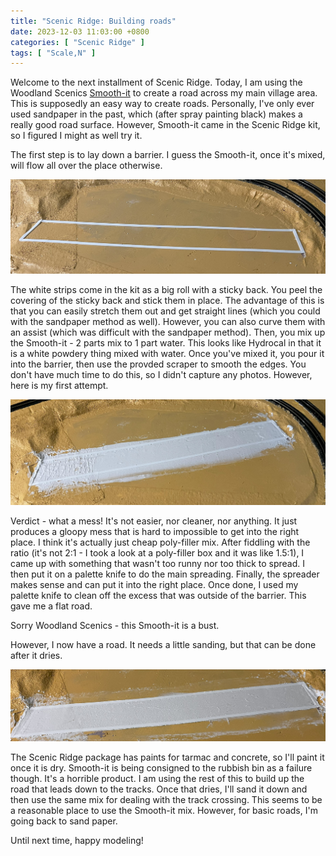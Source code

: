 ```yaml
---
title: "Scenic Ridge: Building roads"
date: 2023-12-03 11:03:00 +0800
categories: [ "Scenic Ridge" ]
tags: [ "Scale,N" ]
---
```


Welcome to the next installment of Scenic Ridge.  Today, I am using the Woodland Scenics [Smooth-it](https://woodlandscenics.woodlandscenics.com/show/item/ST1452) to create a road across my main village area.  This is supposedly an easy way to create roads.  Personally, I've only ever used sandpaper in the past, which (after spray painting black) makes a really good road surface.  However, Smooth-it came in the Scenic Ridge kit, so I figured I might as well try it.

The first step is to lay down a barrier.  I guess the Smooth-it, once it's mixed, will flow all over the place otherwise.

![Laying down the barrier](/assets/2023/12/03/IMG_2303.jpg)

The white strips come in the kit as a big roll with a sticky back.  You peel the covering of the sticky back and stick them in place.  The advantage of this is that you can easily stretch them out and get straight lines (which you could with the sandpaper method as well).  However, you can also curve them with an assist (which was difficult with the sandpaper method).  Then, you mix up the Smooth-it - 2 parts mix to 1 part water.  This looks like Hydrocal in that it is a white powdery thing mixed with water.  Once you've mixed it, you pour it into the barrier, then use the provded scraper to smooth the edges.  You don't have much time to do this, so I didn't capture any photos.  However, here is my first attempt.

![The Smooth-it is laid](/assets/2023/12/03/IMG_2304.jpg)

Verdict - what a mess! It's not easier, nor cleaner, nor anything.  It just produces a gloopy mess that is hard to impossible to get into the right place.  I think it's actually just cheap poly-filler mix.  After fiddling with the ratio (it's not 2:1 - I took a look at a poly-filler box and it was like 1.5:1), I came up with something that wasn't too runny nor too thick to spread.  I then put it on a palette knife to do the main spreading.  Finally, the spreader makes sense and can put it into the right place.  Once done, I used my palette knife to clean off the excess that was outside of the barrier.  This gave me a flat road.

Sorry Woodland Scenics - this Smooth-it is a bust.

However, I now have a road. It needs a little sanding, but that can be done after it dries.

![The road](/assets/2023/12/03/IMG_2305.jpg) 

The Scenic Ridge package has paints for tarmac and concrete, so I'll paint it once it is dry.  Smooth-it is being consigned to the rubbish bin as a failure though.  It's a horrible product.  I am using the rest of this to build up the road that leads down to the tracks.  Once that dries, I'll sand it down and then use the same mix for dealing with the track crossing.  This seems to be a reasonable place to use the Smooth-it mix.  However, for basic roads, I'm going back to sand paper.

Until next time, happy modeling!